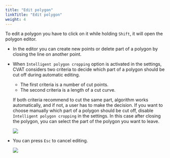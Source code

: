 ```yaml
---
title: "Edit polygon"
linkTitle: "Edit polygon"
weight: 4
---
```


To edit a polygon you have to click on it while holding `Shift`, it will open the polygon editor.

- In the editor you can create new points or delete part of a polygon by closing the line on another point.
- When `Intelligent polygon cropping` option is activated in the settings,
  CVAT considers two criteria to decide which part of a polygon should be cut off during automatic editing.
  - The first criteria is a number of cut points.
  - The second criteria is a length of a cut curve.

  If both criteria recommend to cut the same part, algorithm works automatically,
  and if not, a user has to make the decision.
  If you want to choose manually which part of a polygon should be cut off,
  disable `Intelligent polygon cropping` in the settings.
  In this case after closing the polygon, you can select the part of the polygon you want to leave.

  ![](/images/image209.jpg)

- You can press `Esc` to cancel editing.

  ![](/images/gif007_mapillary_vistas.gif)
